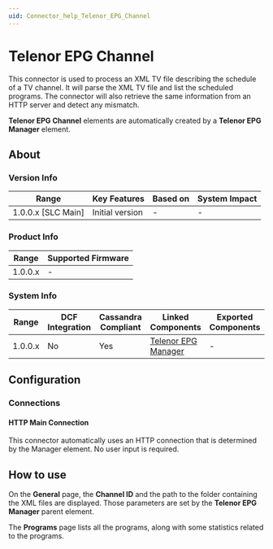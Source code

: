 ```yaml
---
uid: Connector_help_Telenor_EPG_Channel
---
```


# Telenor EPG Channel

This connector is used to process an XML TV file describing the schedule of a TV channel. It will parse the XML TV file and list the scheduled programs. The connector will also retrieve the same information from an HTTP server and detect any mismatch.

**Telenor EPG Channel** elements are automatically created by a **Telenor EPG Manager** element.

## About

### Version Info

| Range                | Key Features     | Based on     | System Impact     |
|----------------------|------------------|--------------|-------------------|
| 1.0.0.x \[SLC Main\] | Initial version  | \-           | \-                |

### Product Info

| Range     | Supported Firmware     |
|-----------|------------------------|
| 1.0.0.x   | \-                     |

### System Info

| **Range** | **DCF Integration** | **Cassandra Compliant** | **Linked Components**                                              | **Exported Components** |
|-----------|---------------------|-------------------------|--------------------------------------------------------------------|-------------------------|
| 1.0.0.x   | No                  | Yes                     | [Telenor EPG Manager](xref:Connector_help_Telenor_EPG_Manager) | \-                      |

## Configuration

### Connections

#### HTTP Main Connection

This connector automatically uses an HTTP connection that is determined by the Manager element. No user input is required.

## How to use

On the **General** page, the **Channel ID** and the path to the folder containing the XML files are displayed. Those parameters are set by the **Telenor EPG Manager** parent element.

The **Programs** page lists all the programs, along with some statistics related to the programs.
